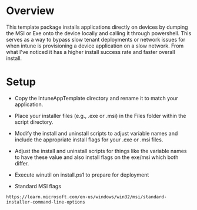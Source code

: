 

# Overview
This template package installs applications directly on devices by dumping the MSI or Exe onto the device locally and calling it through powershell. This serves as a way to bypass slow tenant deployments or network issues for when intune is provisioning a device application on a slow network. From what I've noticed it has a higher install success rate and faster overall install. 

# Setup
- Copy the IntuneAppTemplate directory and rename it to match your application.
- Place your installer files (e.g., .exe or .msi) in the Files folder within the script directory.
- Modify the install and uninstall scripts to adjust variable names and include the appropriate install flags for your .exe or .msi files.
- Adjust the install and uninstall scripts for things like the variable names to have these value and also install flags on the exe/msi which both differ.
- Execute winutil on install.ps1 to prepare for deployment


- Standard MSI flags

`https://learn.microsoft.com/en-us/windows/win32/msi/standard-installer-command-line-options`
